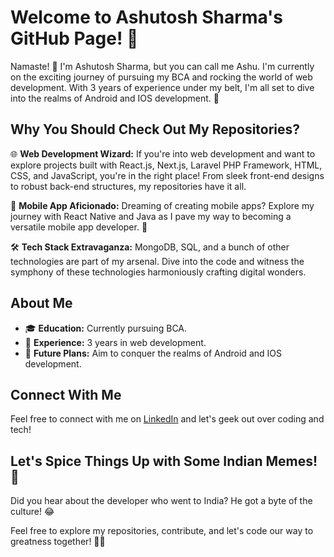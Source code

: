 # Welcome to Ashutosh Sharma's GitHub Page! 👋

Namaste! 🙏 I'm Ashutosh Sharma, but you can call me Ashu. I'm currently on the exciting journey of pursuing my BCA and rocking the world of web development. With 3 years of experience under my belt, I'm all set to dive into the realms of Android and IOS development. 🚀

## Why You Should Check Out My Repositories?

🌐 **Web Development Wizard:** If you're into web development and want to explore projects built with React.js, Next.js, Laravel PHP Framework, HTML, CSS, and JavaScript, you're in the right place! From sleek front-end designs to robust back-end structures, my repositories have it all.

📱 **Mobile App Aficionado:** Dreaming of creating mobile apps? Explore my journey with React Native and Java as I pave my way to becoming a versatile mobile app developer. 📲

🛠️ **Tech Stack Extravaganza:** MongoDB, SQL, and a bunch of other technologies are part of my arsenal. Dive into the code and witness the symphony of these technologies harmoniously crafting digital wonders.

## About Me

- 🎓 **Education:** Currently pursuing BCA.
- 💼 **Experience:** 3 years in web development.
- 🚀 **Future Plans:** Aim to conquer the realms of Android and IOS development.

## Connect With Me

Feel free to connect with me on [LinkedIn](https://www.linkedin.com/in/ashutoshsharmaofficial/) and let's geek out over coding and tech!

## Let's Spice Things Up with Some Indian Memes! 🤣


Did you hear about the developer who went to India? He got a byte of the culture! 😂

Feel free to explore my repositories, contribute, and let's code our way to greatness together! 🚀🔥
